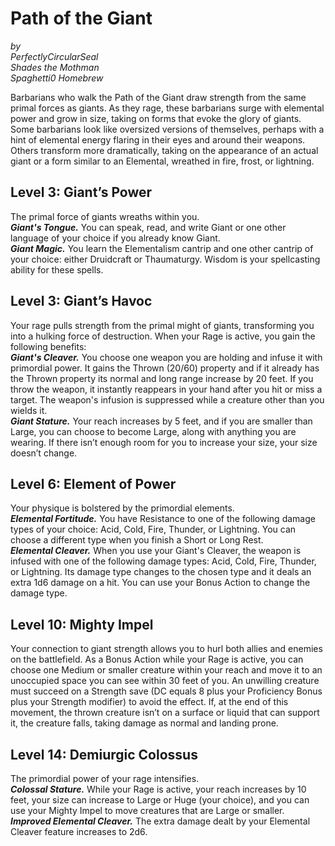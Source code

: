 # Path of the Giant

*by*  
*PerfectlyCircularSeal*  
*Shades the Mothman*  
*Spaghetti0 Homebrew*  

Barbarians who walk the Path of the Giant draw strength from the same primal forces as giants. As they rage, these barbarians surge with elemental power and grow in size, taking on forms that evoke the glory of giants. Some barbarians look like oversized versions of themselves, perhaps with a hint of elemental energy flaring in their eyes and around their weapons. Others transform more dramatically, taking on the appearance of an actual giant or a form similar to an Elemental, wreathed in fire, frost, or lightning.


## Level 3: Giant’s Power
The primal force of giants wreaths within you.  
***Giant's Tongue.*** You can speak, read, and write Giant or one other language of your choice if you already know Giant.  
***Giant Magic.*** You learn the Elementalism cantrip and one other cantrip of your choice: either Druidcraft or Thaumaturgy. Wisdom is your spellcasting ability for these spells.  

## Level 3: Giant’s Havoc
Your rage pulls strength from the primal might of giants, transforming you into a hulking force of destruction. When your Rage is active, you gain the following benefits:  
***Giant's Cleaver.*** You choose one weapon you are holding and infuse it with primordial power. It gains the Thrown (20/60) property and if it already has the Thrown property its normal and long range increase by 20 feet. If you throw the weapon, it instantly reappears in your hand after you hit or miss a target. The weapon's infusion is suppressed while a creature other than you wields it.  
***Giant Stature.*** Your reach increases by 5 feet, and if you are smaller than Large, you can choose to become Large, along with anything you are wearing. If there isn’t enough room for you to increase your size, your size doesn’t change.

## Level 6: Element of Power
Your physique is bolstered by the primordial elements.  
***Elemental Fortitude.*** You have Resistance to one of the following damage types of your choice: Acid, Cold, Fire, Thunder, or Lightning. You can choose a different type when you finish a Short or Long Rest.  
***Elemental Cleaver.*** When you use your Giant's Cleaver, the weapon is infused with one of the following damage types: Acid, Cold, Fire, Thunder, or Lightning. Its damage type changes to the chosen type and it deals an extra 1d6 damage on a hit. You can use your Bonus Action to change the damage type.

## Level 10: Mighty Impel
Your connection to giant strength allows you to hurl both allies and enemies on the battlefield. As a Bonus Action while your Rage is active, you can choose one Medium or smaller creature within your reach and move it to an unoccupied space you can see within 30 feet of you. An unwilling creature must succeed on a Strength save (DC equals 8 plus your Proficiency Bonus plus your Strength modifier) to avoid the effect. If, at the end of this movement, the thrown creature isn’t on a surface or liquid that can support it, the creature falls, taking damage as normal and landing prone.

## Level 14: Demiurgic Colossus
The primordial power of your rage intensifies.  
***Colossal Stature.*** While your Rage is active, your reach increases by 10 feet, your size can increase to Large or Huge (your choice), and you can use your Mighty Impel to move creatures that are Large or smaller.  
***Improved Elemental Cleaver.*** The extra damage dealt by your Elemental Cleaver feature increases to 2d6.